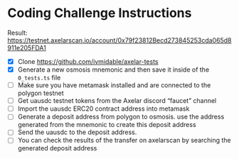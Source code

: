 # Coding Challenge Instructions

Result: https://testnet.axelarscan.io/account/0x79f23812Becd273845253cda065d8911e205FDA1

- [x] Clone https://github.com/ivmidable/axelar-tests
- [x] Generate a new osmosis mnemonic and then save it inside of the `0_tests.ts` file
- [ ] Make sure you have metamask installed and are connected to the polygon testnet
- [ ] Get uausdc testnet tokens from the Axelar discord “faucet” channel
- [ ] Import the uausdc ERC20 contract address into metamask
- [ ] Generate a deposit address from polygon to osmosis. use the address generated from the mnemonic to create this deposit address
- [ ] Send the uausdc to the deposit address.
- [ ] You can check the results of the transfer on axelarscan by searching the generated deposit address
